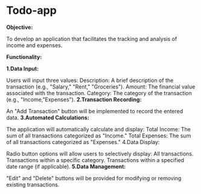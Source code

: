 # Todo-app
**Objective:**

To develop an application that facilitates the tracking and analysis of income and expenses.

**Functionality:**

**1.Data Input:**

Users will input three values:
Description: A brief description of the transaction (e.g., "Salary," "Rent," "Groceries").
Amount: The financial value associated with the transaction.
Category: The category of the transaction (e.g., "Income,"Expenses").
**2.Transaction Recording:**

An "Add Transaction" button will be implemented to record the entered data.
**3.Automated Calculations:**

The application will automatically calculate and display:
Total Income: The sum of all transactions categorized as "Income."
Total Expenses: The sum of all transactions categorized as "Expenses."
4.Data Display:

Radio button options will allow users to selectively display:
All transactions.
Transactions within a specific category.
Transactions within a specified date range (if applicable).
**5.Data Management:**

"Edit" and "Delete" buttons will be provided for modifying or removing existing transactions.
